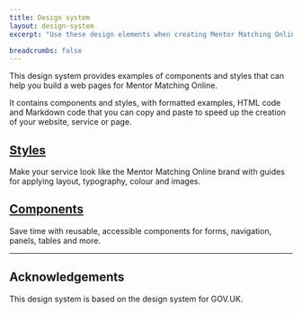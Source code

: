 ```yaml
---
title: Design system
layout: design-system
excerpt: "Use these design elements when creating Mentor Matching Online web pages."

breadcrumbs: false
---
```


This design system provides examples of components and styles that can help you build a web pages for Mentor Matching Online.

It contains components and styles, with formatted examples, HTML code and Markdown code that you can copy and paste to speed up the creation of your website, service or page.

## [Styles](/design-system/styles)

Make your service look like the Mentor Matching Online brand with guides for applying layout, typography, colour and images.

## [Components](/design-system/components)

Save time with reusable, accessible components for forms, navigation, panels, tables and more.

---

## Acknowledgements

This design system is based on the design system for GOV.UK.